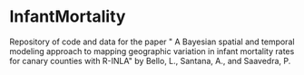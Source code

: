 # InfantMortality

Repository of code and data for the paper " A Bayesian spatial and temporal modeling approach to mapping geographic variation in infant mortality rates for canary counties with R-INLA" by Bello, L., Santana, A., and Saavedra, P.
